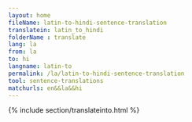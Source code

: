```yaml
---
layout: home
fileName: latin-to-hindi-sentence-translation
translatein: latin_to_hindi
folderName : translate
lang: la
from: la
to: hi
langname: latin-to
permalink: /la/latin-to-hindi-sentence-translation
tool: sentence-translations
matchurls: en&&la&&hi
---
```

{% include section/translateinto.html %}

